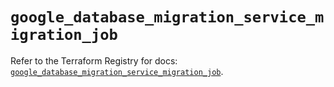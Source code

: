 # `google_database_migration_service_migration_job`

Refer to the Terraform Registry for docs: [`google_database_migration_service_migration_job`](https://registry.terraform.io/providers/hashicorp/google-beta/6.18.1/docs/resources/google_database_migration_service_migration_job).
